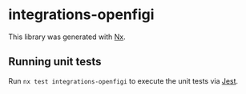 # integrations-openfigi

This library was generated with [Nx](https://nx.dev).

## Running unit tests

Run `nx test integrations-openfigi` to execute the unit tests via [Jest](https://jestjs.io).
